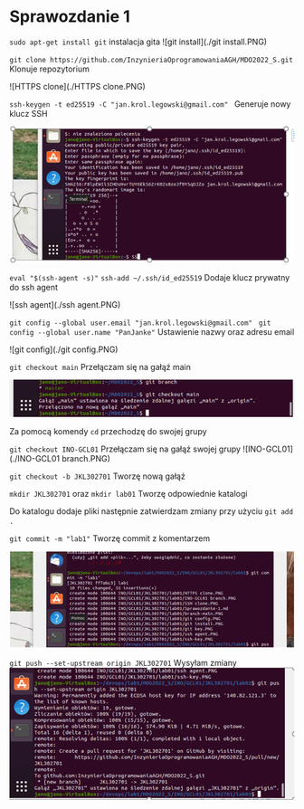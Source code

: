 # Sprawozdanie 1 

 `sudo apt-get install git`
 instalacja gita 
 ![git install](./git install.PNG)


`git clone https://github.com/InzynieriaOprogramowaniaAGH/MDO2022_S.git `
Klonuje repozytorium

![HTTPS clone](./HTTPS clone.PNG)


`ssh-keygen -t ed25519 -C "jan.krol.legowski@gmail.com" ` 
Generuje nowy klucz SSH


![ssh-key](./ssh-key.PNG)



`eval "$(ssh-agent -s)"`
`ssh-add ~/.ssh/id_ed25519`
Dodaje klucz prywatny do ssh agent

![ssh agent](./ssh agent.PNG)


`git config --global user.email "jan.krol.legowski@gmail.com" `
`git config --global user.name "PanJanke"` 
Ustawienie nazwy oraz adresu email


![git config](./git config.PNG)



`git checkout main` 
Przełączam się na gałąź main

![branch-main](./branch-main.PNG)

Za pomocą  komendy `cd` przechodzę do swojej  grupy

`git checkout INO-GCL01` 
 Przełączam się na gałąź swojej grupy
 ![INO-GCL01](./INO-GCL01 branch.PNG)

`git checkout -b JKL302701` 
Tworzę nową gałąź

`mkdir JKL302701` oraz `mkdir lab01` 
Tworzę odpowiednie katalogi

Do katalogu dodaje pliki następnie zatwierdzam zmiany przy użyciu `git add .`

`git commit -m "lab1"` 
Tworzę commit z komentarzem


![commit](./commit.PNG)


`git push --set-upstream origin JKL302701`
Wysyłam zmiany 
![git_push](./git_push.PNG)






















